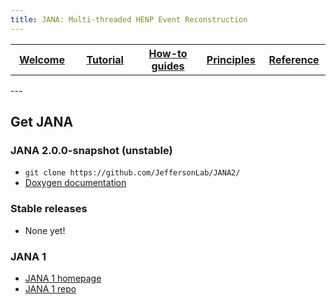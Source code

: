 ```yaml
---
title: JANA: Multi-threaded HENP Event Reconstruction
---
```


<center>
<table border="0" width="100%" align="center">
<TH width="20%"><A href="index.html">Welcome</A></TH>
<TH width="20%"><A href="Tutorial.html">Tutorial</A></TH>
<TH width="20%"><A href="Howto.html">How-to guides</A></TH>
<TH width="20%"><A href="Explanation.html">Principles</A></TH>
<TH width="20%"><A href="Reference.html">Reference</A></TH>
</table>
</center>---


## Get JANA

### JANA 2.0.0-snapshot (unstable)

- `git clone https://github.com/JeffersonLab/JANA2/`
- [Doxygen documentation](html/index.html)

### Stable releases

- None yet!

### JANA 1

- [JANA 1 homepage](https://www.jlab.org/JANA/)
- [JANA 1 repo](https://github.com/JeffersonLab/JANA)


